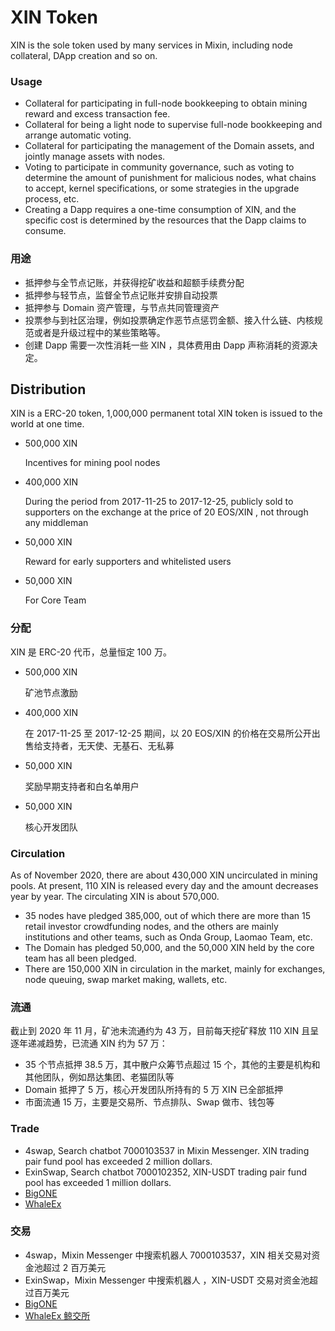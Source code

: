 # XIN Token

XIN is the sole token used by many services in Mixin, including node collateral, DApp creation and so on. 

### Usage
- Collateral for participating in full-node bookkeeping to obtain mining reward and excess transaction fee.
- Collateral for being a light node to supervise full-node bookkeeping and arrange automatic voting.
- Collateral for participating the management of the Domain assets, and jointly manage assets with nodes.
- Voting to participate in community governance, such as voting to determine the amount of punishment for malicious nodes, what chains to accept, kernel specifications, or some strategies in the upgrade process, etc.
- Creating a Dapp requires a one-time consumption of XIN, and the specific cost is determined by the resources that the Dapp claims to consume.

### 用途
- 抵押参与全节点记账，并获得挖矿收益和超额手续费分配
- 抵押参与轻节点，监督全节点记账并安排自动投票
- 抵押参与 Domain 资产管理，与节点共同管理资产
- 投票参与到社区治理，例如投票确定作恶节点惩罚金额、接入什么链、内核规范或者是升级过程中的某些策略等。
- 创建 Dapp 需要一次性消耗一些 XIN ，具体费用由 Dapp 声称消耗的资源决定。

## Distribution
XIN is a ERC-20 token, 1,000,000 permanent total XIN token is issued to the world at one time.

- 500,000 XIN 

  Incentives for mining pool nodes

- 400,000 XIN 

  During the period from 2017-11-25 to 2017-12-25, publicly sold to supporters on the exchange at the price of 20 EOS/XIN , not through any middleman

- 50,000 XIN 

  Reward for early supporters and whitelisted users

- 50,000 XIN 

  For Core Team

### 分配

XIN 是 ERC-20 代币，总量恒定 100 万。

- 500,000 XIN 

  矿池节点激励

- 400,000 XIN 

  在 2017-11-25 至 2017-12-25 期间，以 20 EOS/XIN 的价格在交易所公开出售给支持者，无天使、无基石、无私募

- 50,000 XIN 

  奖励早期支持者和白名单用户

- 50,000 XIN 

  核心开发团队

### Circulation
As of November 2020, there are about 430,000 XIN uncirculated in mining pools. At present, 110 XIN is released every day and the amount decreases year by year. The circulating XIN is about 570,000.

- 35 nodes have pledged 385,000, out of which there are more than 15 retail investor crowdfunding nodes, and the others are mainly institutions and other teams, such as Onda Group, Laomao Team, etc.
- The Domain has pledged 50,000, and the 50,000 XIN held by the core team has all been pledged.
- There are 150,000 XIN in circulation in the market, mainly for exchanges, node queuing, swap market making, wallets, etc.

### 流通
截止到 2020 年 11 月，矿池未流通约为 43 万，目前每天挖矿释放 110 XIN 且呈逐年递减趋势，已流通 XIN 约为 57 万：

- 35 个节点抵押 38.5 万，其中散户众筹节点超过 15 个，其他的主要是机构和其他团队，例如昂达集团、老猫团队等
- Domain 抵押了 5 万，核心开发团队所持有的 5 万 XIN 已全部抵押
- 市面流通 15 万，主要是交易所、节点排队、Swap 做市、钱包等

### Trade
- 4swap, Search chatbot 7000103537 in Mixin Messenger. XIN trading pair fund pool has exceeded 2 million dollars.
- ExinSwap, Search chatbot 7000102352, XIN-USDT trading pair fund pool has exceeded 1 million dollars.
- [BigONE](https://big.one/trade/XIN-EOS)
- [WhaleEx](https://www.whaleex.com/trade/XIN_USDT)


### 交易

- 4swap，Mixin Messenger 中搜索机器人 7000103537，XIN 相关交易对资金池超过 2 百万美元
- ExinSwap，Mixin Messenger 中搜索机器人 ，XIN-USDT 交易对资金池超过百万美元
- [BigONE](https://big.one/trade/XIN-EOS)
- [WhaleEx 鲸交所](https://www.whaleex.com/trade/XIN_USDT)
